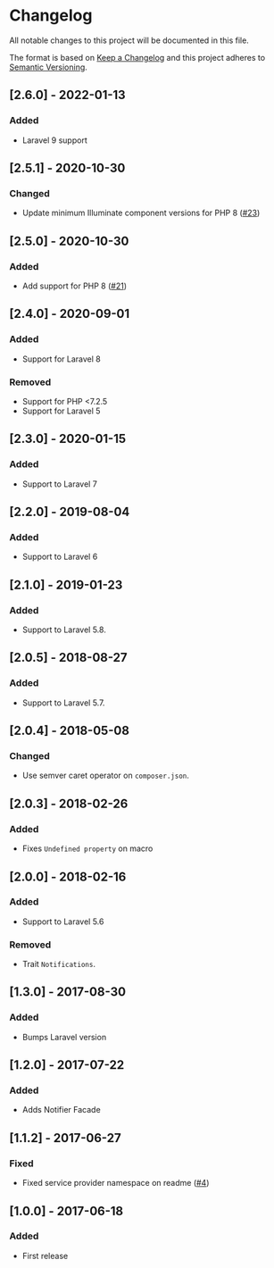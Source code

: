 # Changelog
All notable changes to this project will be documented in this file.

The format is based on [Keep a Changelog](http://keepachangelog.com/)
and this project adheres to [Semantic Versioning](http://semver.org/).

## [2.6.0] - 2022-01-13
### Added
- Laravel 9 support

## [2.5.1] - 2020-10-30
### Changed
- Update minimum Illuminate component versions for PHP 8 ([#23](https://github.com/nunomaduro/laravel-desktop-notifier/pull/23))

## [2.5.0] - 2020-10-30
### Added
- Add support for PHP 8 ([#21](https://github.com/nunomaduro/laravel-desktop-notifier/pull/21))

## [2.4.0] - 2020-09-01
### Added
- Support for Laravel 8

### Removed
- Support for PHP <7.2.5
- Support for Laravel 5

## [2.3.0] - 2020-01-15
### Added
- Support to Laravel 7

## [2.2.0] - 2019-08-04
### Added
- Support to Laravel 6

## [2.1.0] - 2019-01-23
### Added
- Support to Laravel 5.8.

## [2.0.5] - 2018-08-27
### Added
- Support to Laravel 5.7.

## [2.0.4] - 2018-05-08
### Changed
- Use semver caret operator on `composer.json`.

## [2.0.3] - 2018-02-26
### Added
- Fixes `Undefined property` on macro

## [2.0.0] - 2018-02-16
### Added
- Support to Laravel 5.6

### Removed
- Trait `Notifications`.

## [1.3.0] - 2017-08-30
### Added
- Bumps Laravel version

## [1.2.0] - 2017-07-22
### Added
- Adds Notifier Facade

## [1.1.2] - 2017-06-27
### Fixed
- Fixed service provider namespace on readme ([#4](https://github.com/nunomaduro/laravel-desktop-notifier/pull/4))

## [1.0.0] - 2017-06-18
### Added
- First release
